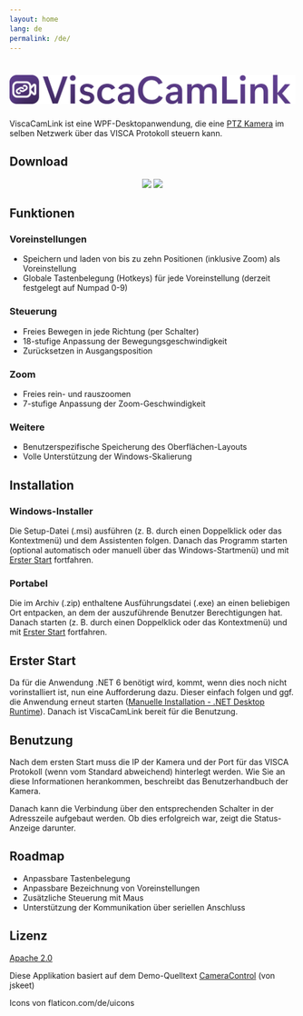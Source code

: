 ```yaml
---
layout: home
lang: de
permalink: /de/
---
```


# ![ViscaCamLink](/assets/banner.png)

ViscaCamLink ist eine WPF-Desktopanwendung, die eine [PTZ Kamera](https://de.m.wikipedia.org/wiki/PTZ-Kamera) im selben Netzwerk über das VISCA Protokoll steuern kann.

## Download

<p align="center" width="100%">
<a href="https://github.com/FreakyTorial/ViscaCamLink/releases/latest/download/ViscaCamLink-Installer-x64.msi"><img width="35%" src="{{ '/assets/button_download_windows.png' | relative_url }}"></a> <a href="https://github.com/FreakyTorial/ViscaCamLink/releases/latest/download/ViscaCamLink-Portable-x64.zip"><img width="35%" src="{{ '/assets/button_download_portable.png' | relative_url }}"></a>
</p>

## Funktionen

### Voreinstellungen

* Speichern und laden von bis zu zehn Positionen (inklusive Zoom) als Voreinstellung
* Globale Tastenbelegung (Hotkeys) für jede Voreinstellung (derzeit festgelegt auf Numpad 0-9)

### Steuerung

* Freies Bewegen in jede Richtung (per Schalter)
* 18-stufige Anpassung der Bewegungsgeschwindigkeit
* Zurücksetzen in Ausgangsposition

### Zoom

* Freies rein- und rauszoomen
* 7-stufige Anpassung der Zoom-Geschwindigkeit

### Weitere

* Benutzerspezifische Speicherung des Oberflächen-Layouts
* Volle Unterstützung der Windows-Skalierung

## Installation

### Windows-Installer

Die Setup-Datei (.msi) ausführen (z. B. durch einen Doppelklick oder das Kontextmenü) und dem Assistenten folgen. Danach das Programm starten (optional automatisch oder manuell über das Windows-Startmenü) und mit [Erster Start](#erster-start) fortfahren.

### Portabel

Die im Archiv (.zip) enthaltene Ausführungsdatei (.exe) an einen beliebigen Ort entpacken, an dem der auszuführende Benutzer Berechtigungen hat. Danach starten (z. B. durch einen Doppelklick oder das Kontextmenü) und mit [Erster Start](#erster-start) fortfahren.

## Erster Start

Da für die Anwendung .NET 6 benötigt wird, kommt, wenn dies noch nicht vorinstalliert ist, nun eine Aufforderung dazu. Dieser einfach folgen und ggf. die Anwendung erneut starten ([Manuelle Installation - .NET Desktop Runtime](https://dotnet.microsoft.com/en-us/download/dotnet/6.0)). Danach ist ViscaCamLink bereit für die Benutzung.

## Benutzung

Nach dem ersten Start muss die IP der Kamera und der Port für das VISCA Protokoll (wenn vom Standard abweichend) hinterlegt werden. Wie Sie an diese Informationen herankommen, beschreibt das Benutzerhandbuch der Kamera.

Danach kann die Verbindung über den entsprechenden Schalter in der Adresszeile aufgebaut werden. Ob dies erfolgreich war, zeigt die Status-Anzeige darunter.

## Roadmap 

* Anpassbare Tastenbelegung
* Anpassbare Bezeichnung von Voreinstellungen
* Zusätzliche Steuerung mit Maus
* Unterstützung der Kommunikation über seriellen Anschluss

## Lizenz

[Apache 2.0](LICENSE)

Diese Applikation basiert auf dem Demo-Quelltext [CameraControl](https://github.com/jskeet/DemoCode/tree/main/CameraControl) (von jskeet)

Icons von flaticon.com/de/uicons
